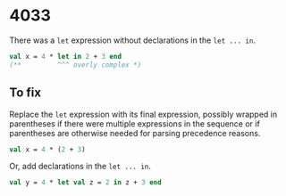 # 4033

There was a `let` expression without declarations in the `let ... in`.

```sml
val x = 4 * let in 2 + 3 end
(**         ^^^ overly complex *)
```

## To fix

Replace the `let` expression with its final expression, possibly wrapped in parentheses if there were multiple expressions in the sequence or if parentheses are otherwise needed for parsing precedence reasons.

```sml
val x = 4 * (2 + 3)
```

Or, add declarations in the `let ... in`.

```sml
val y = 4 * let val z = 2 in z + 3 end
```
